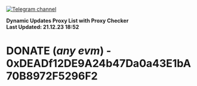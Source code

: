 [![Telegram channel](https://img.shields.io/endpoint?url=https://runkit.io/damiankrawczyk/telegram-badge/branches/master?url=https://t.me/n4z4v0d)](https://t.me/n4z4v0d) 

**Dynamic Updates Proxy List with Proxy Checker**  
**Last Updated: 21.12.23 18:52**

# DONATE (_any evm_) - 0xDEADf12DE9A24b47Da0a43E1bA70B8972F5296F2
